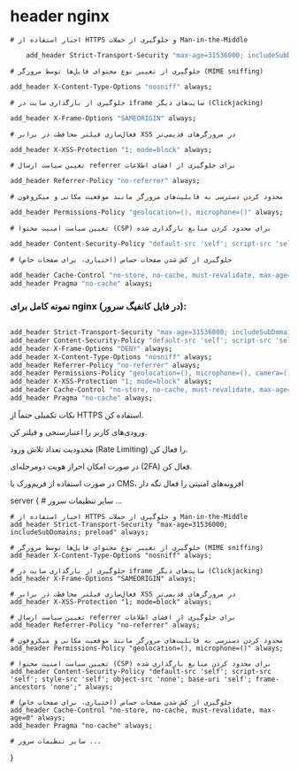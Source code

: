 # header nginx


    # اجبار استفاده از HTTPS و جلوگیری از حملات Man-in-the-Middle
```bash
    add_header Strict-Transport-Security "max-age=31536000; includeSubDomains; preload" always;
```
    # جلوگیری از تغییر نوع محتوای فایل‌ها توسط مرورگر (MIME sniffing)
```bash 
add_header X-Content-Type-Options "nosniff" always;
```
    # جلوگیری از بارگذاری سایت در iframe سایت‌های دیگر (Clickjacking)
```bash
add_header X-Frame-Options "SAMEORIGIN" always;
```
    # فعال‌سازی فیلتر محافظت در برابر XSS در مرورگرهای قدیمی‌تر
```bash
add_header X-XSS-Protection "1; mode=block" always;
```
    # تعیین سیاست ارسال referrer برای جلوگیری از افشای اطلاعات
```bash
add_header Referrer-Policy "no-referrer" always;
```
    # محدود کردن دسترسی به قابلیت‌های مرورگر مانند موقعیت مکانی و میکروفون
```bash
add_header Permissions-Policy "geolocation=(), microphone=()" always;
```
    # تعیین سیاست امنیت محتوا (CSP) برای محدود کردن منابع بارگذاری شده
```bash
add_header Content-Security-Policy "default-src 'self'; script-src 'self'; style-src 'self'; object-src 'none'; base-uri 'self'; frame-ancestors 'none';" always;
```
    # جلوگیری از کش شدن صفحات حساس (اختیاری، برای صفحات خاص)
```bash
add_header Cache-Control "no-store, no-cache, must-revalidate, max-age=0" always;
add_header Pragma "no-cache" always;
```
  

### نمونه کامل برای nginx (در فایل کانفیگ سرور):

```bash

add_header Strict-Transport-Security "max-age=31536000; includeSubDomains; preload" always;
add_header Content-Security-Policy "default-src 'self'; script-src 'self'; style-src 'self'; object-src 'none'; base-uri 'self'; frame-ancestors 'none';" always;
add_header X-Frame-Options "DENY" always;
add_header X-Content-Type-Options "nosniff" always;
add_header Referrer-Policy "no-referrer" always;
add_header Permissions-Policy "geolocation=(), microphone=(), camera=()" always;
add_header X-XSS-Protection "1; mode=block" always;
add_header Cache-Control "no-store, no-cache, must-revalidate, max-age=0" always;
add_header Pragma "no-cache" always;

```

نکات تکمیلی
حتماً از HTTPS استفاده کن.

ورودی‌های کاربر را اعتبارسنجی و فیلتر کن.

محدودیت تعداد تلاش ورود (Rate Limiting) را فعال کن.

در صورت امکان احراز هویت دومرحله‌ای (2FA) فعال کن.

در صورت استفاده از فریم‌ورک یا CMS، افزونه‌های امنیتی را فعال نگه دار

server {
    # سایر تنظیمات سرور ...

    # اجبار استفاده از HTTPS و جلوگیری از حملات Man-in-the-Middle
    add_header Strict-Transport-Security "max-age=31536000; includeSubDomains; preload" always;

    # جلوگیری از تغییر نوع محتوای فایل‌ها توسط مرورگر (MIME sniffing)
    add_header X-Content-Type-Options "nosniff" always;

    # جلوگیری از بارگذاری سایت در iframe سایت‌های دیگر (Clickjacking)
    add_header X-Frame-Options "SAMEORIGIN" always;

    # فعال‌سازی فیلتر محافظت در برابر XSS در مرورگرهای قدیمی‌تر
    add_header X-XSS-Protection "1; mode=block" always;

    # تعیین سیاست ارسال referrer برای جلوگیری از افشای اطلاعات
    add_header Referrer-Policy "no-referrer" always;

    # محدود کردن دسترسی به قابلیت‌های مرورگر مانند موقعیت مکانی و میکروفون
    add_header Permissions-Policy "geolocation=(), microphone=()" always;

    # تعیین سیاست امنیت محتوا (CSP) برای محدود کردن منابع بارگذاری شده
    add_header Content-Security-Policy "default-src 'self'; script-src 'self'; style-src 'self'; object-src 'none'; base-uri 'self'; frame-ancestors 'none';" always;

    # جلوگیری از کش شدن صفحات حساس (اختیاری، برای صفحات خاص)
    add_header Cache-Control "no-store, no-cache, must-revalidate, max-age=0" always;
    add_header Pragma "no-cache" always;

    # سایر تنظیمات سرور ...
}
